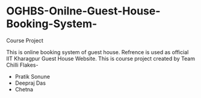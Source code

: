 # OGHBS-Onilne-Guest-House-Booking-System-
Course Project

This is online booking system of guest house. Refrence is used as official IIT Kharagpur Guest House Website.
This is course project created by Team Chilli Flakes-
   - Pratik Sonune
   - Deepraj Das
   - Chetna
